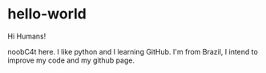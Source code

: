 # hello-world

Hi Humans!

noobC4t here. I like python and I learning GitHub.
I'm from Brazil, I intend to improve my code and my github page.
